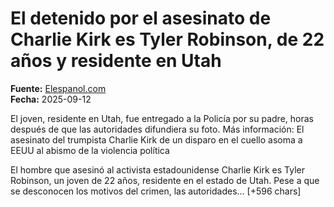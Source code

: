 # El detenido por el asesinato de Charlie Kirk es Tyler Robinson, de 22 años y residente en Utah

**Fuente:** [Elespanol.com](https://www.elespanol.com/mundo/20250912/detenido-asesinato-charlie-kirk-tyler-robinson-anos-residente-utah/1003743922843_0.html)  
**Fecha:** 2025-09-12

El joven, residente en Utah, fue entregado a la Policía por su padre, horas después de que las autoridades difundiera su foto.
Más información: El asesinato del trumpista Charlie Kirk de un disparo en el cuello asoma a EEUU al abismo de la violencia política

El hombre que asesinó al activista estadounidense Charlie Kirk es Tyler Robinson, un joven de 22 años, residente en el estado de Utah. Pese a que se desconocen los motivos del crimen, las autoridades… [+596 chars]
